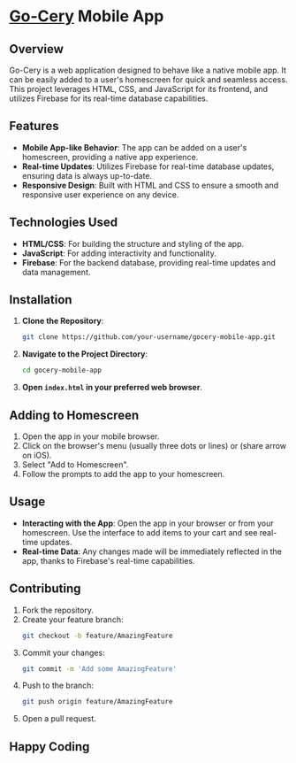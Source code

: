 # [Go-Cery](https://go-cery.netlify.app/) Mobile App

## Overview
Go-Cery is a web application designed to behave like a native mobile app. It can be easily added to a user's homescreen for quick and seamless access. This project leverages HTML, CSS, and JavaScript for its frontend, and utilizes Firebase for its real-time database capabilities.

## Features
- **Mobile App-like Behavior**: The app can be added on a user's homescreen, providing a native app experience.
- **Real-time Updates**: Utilizes Firebase for real-time database updates, ensuring data is always up-to-date.
- **Responsive Design**: Built with HTML and CSS to ensure a smooth and responsive user experience on any device.

## Technologies Used
- **HTML/CSS**: For building the structure and styling of the app.
- **JavaScript**: For adding interactivity and functionality.
- **Firebase**: For the backend database, providing real-time updates and data management.

## Installation
1. **Clone the Repository**:
    ```sh
    git clone https://github.com/your-username/gocery-mobile-app.git
    ```
2. **Navigate to the Project Directory**:
    ```sh
    cd gocery-mobile-app
    ```
3. **Open `index.html` in your preferred web browser**.

## Adding to Homescreen
1. Open the app in your mobile browser.
2. Click on the browser's menu (usually three dots or lines) or (share arrow on iOS).
3. Select "Add to Homescreen".
4. Follow the prompts to add the app to your homescreen.

## Usage
- **Interacting with the App**: Open the app in your browser or from your homescreen. Use the interface to add items to your cart and see real-time updates.
- **Real-time Data**: Any changes made will be immediately reflected in the app, thanks to Firebase's real-time capabilities.

## Contributing
1. Fork the repository.
2. Create your feature branch:
    ```sh
    git checkout -b feature/AmazingFeature
    ```
3. Commit your changes:
    ```sh
    git commit -m 'Add some AmazingFeature'
    ```
4. Push to the branch:
    ```sh
    git push origin feature/AmazingFeature
    ```
5. Open a pull request.


## Happy Coding
